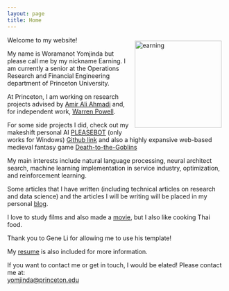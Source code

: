 ```yaml
---
layout: page
title: Home
---
```


<img style="float:right;margin:10px;" src="{{site.url}}/images/earning.jpg" width="200" alt="earning">

Welcome to my website!  

My name is Woramanot Yomjinda but please call me by my nickname Earning. I am currently a senior at the Operations Research and Financial Engineering department of Princeton University.  

At Princeton, I am working on research projects advised by [Amir Ali Ahmadi](http://aaa.princeton.edu/) and, for independent work, [Warren Powell](http://castlelab.princeton.edu/).  

For some side projects I did, check out my makeshift personal AI [PLEASEBOT](https://mega.nz/#!kUUyAI7Z!yvBH1F6TeJTBKKOvl3lsXEAqRgFAFwFWsoMAv64zrQQ) (only works for Windows) [Github link](https://github.com/earningpton/pleasebot) and also a highly expansive web-based medieval fantasy game [Death-to-the-Goblins](https://earningpton.github.io/Goblins-Game/) 

My main interests include natural language processing, neural architect search, machine learning  implementation in service industry, optimization, and reinforcement learning.  

Some articles that I have written (including technical articles on research and data science) and the articles I will be writing will be placed in my personal [blog](https://earningpton.github.io/blog/).  

I love to study films and also made a [movie](https://www.imdb.com/title/tt4985650/?ref_=nm_knf_t1), but I also like cooking Thai food.  

Thank you to Gene Li for allowing me to use his template!  

My [resume]({{site.url}}/pdfs/Resume_.pdf) is also included for more information.  

If you want to contact me or get in touch, I would be elated! Please contact me at:  
[yomjinda@princeton.edu](mailto:yomjinda@princeton.edu)  




